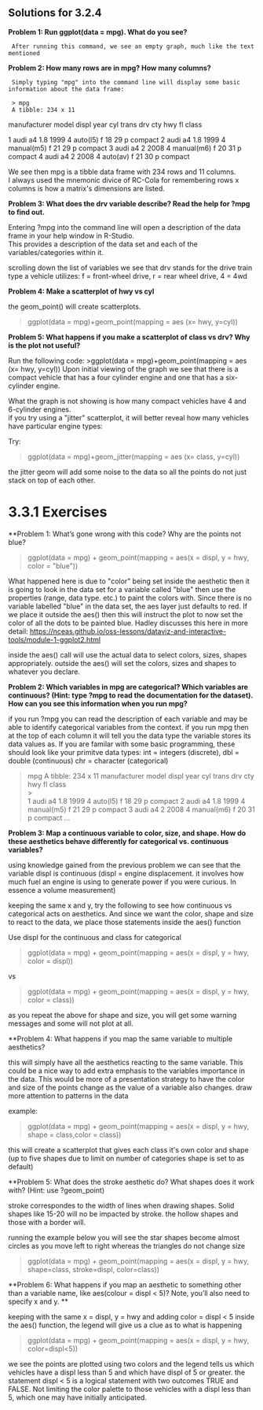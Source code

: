 ## Solutions for 3.2.4 

**Problem 1: Run ggplot(data = mpg). What do you see?**

     After running this command, we see an empty graph, much like the text mentioned
     
**Problem 2: How many rows are in mpg? How many columns?**

     Simply typing "mpg" into the command line will display some basic information about the data frame:
     
     > mpg
     A tibble: 234 x 11   
   manufacturer model      displ  year   cyl trans      drv     cty   hwy fl    class  
   
 1 audi         a4           1.8  1999     4 auto(l5)   f        18    29 p     compact
 2 audi         a4           1.8  1999     4 manual(m5) f        21    29 p     compact
 3 audi         a4           2    2008     4 manual(m6) f        20    31 p     compact
 4 audi         a4           2    2008     4 auto(av)   f        21    30 p     compact
 
 
 We see then mpg is a tibble data frame with 234 rows and 11 columns.  
 I always used the mnemonic divice of RC-Cola for remembering rows x columns is how a matrix's dimensions are listed.
 
 
**Problem 3: What does the drv variable describe? Read the help for ?mpg to find out.**

Entering ?mpg into the command line will open a description of the data frame in your help window in R-Studio.  
This provides a description of the data set and each of the variables/categories within it.

scrolling down the list of variables we see that drv stands for the drive train type a vehicle utilizes:
             f = front-wheel drive, r = rear wheel drive, 4 = 4wd
             
**Problem 4: Make a scatterplot of hwy vs cyl**

the geom_point() will create scatterplots.

>ggplot(data = mpg)+geom_point(mapping = aes (x= hwy, y=cyl))


**Problem 5: What happens if you make a scatterplot of class vs drv? Why is the plot not useful?**

Run the following code:  >ggplot(data = mpg)+geom_point(mapping = aes (x= hwy, y=cyl))
   Upon initial viewing of the graph we see that there is a compact vehicle that has a four cylinder engine and one that has a six-cylinder engine.
   
   What the graph is not showing is how many compact vehicles have 4 and 6-cylinder engines.  
   if you try using a "jitter" scatterplot, it will better reveal how many vehicles have particular engine types:
   
   Try:
   >ggplot(data = mpg)+geom_jitter(mapping = aes (x= class, y=cyl))   
   
   the jitter geom will add some noise to the data so all the points do not just stack on top of each other.
   
   
# 3.3.1 Exercises

**Problem 1: What’s gone wrong with this code? Why are the points not blue?

>ggplot(data = mpg) + 
>  geom_point(mapping = aes(x = displ, y = hwy, color = "blue"))

What happened here is due to "color" being set inside the aesthetic then it is going to look in the data set for a variable called "blue" then use the properties (range, data type. etc.) to paint the colors with.  Since there is no variable labelled "blue" in the data set, the aes layer just defaults to red.  If we place it outside the aes() then this will instruct the plot to now set the color of all the dots to be painted blue.  Hadley discusses this here in more detail: https://nceas.github.io/oss-lessons/dataviz-and-interactive-tools/module-1-ggplot2.html

inside the aes() call will use the actual data to select colors, sizes, shapes appropriately.  outside the aes() will set the colors, sizes and shapes to whatever you declare.

**Problem 2: Which variables in mpg are categorical? Which variables are continuous? (Hint: type ?mpg to read the documentation for the dataset). How can you see this information when you run mpg?**

if you run ?mpg you can read the description of each variable and may be able to identify categorical variables from the context.  if you run mpg then at the top of each column it will tell you the data type the variable stores its data values as.  If you are familar with some basic programming, these should look like your primitve data types:  int = integers (discrete), dbl = double (continuous) chr = character (categorical)

>mpg
>A tibble: 234 x 11
>   manufacturer model      displ  year   cyl trans      drv     cty   hwy fl    class  
>   <chr>     >   <chr>      <dbl> <int> <int> <chr>      <chr> <int> <int> <chr> <chr>  
> 1 audi         a4           1.8  1999     4 auto(l5)   f        18    29 p     compact
> 2 audi         a4           1.8  1999     4 manual(m5) f        21    29 p     compact
> 3 audi         a4           2    2008     4 manual(m6) f        20    31 p     compact
>   ...


**Problem 3: Map a continuous variable to color, size, and shape. How do these aesthetics behave differently for categorical vs. continuous variables?**

using knowledge gained from the previous problem we can see that the variable displ is continuous (displ = engine displacement.  it involves how much fuel an engine is using to generate power if you were curious.  In essence a volume measurement)

keeping the same x and y, try the following to see how continuous vs categorical acts on aesthetics.  And since we want the color, shape and size to react to the data, we place those statements inside the aes() function

Use displ for the continuous and class for categorical

>ggplot(data = mpg) + 
>    geom_point(mapping = aes(x = displ, y = hwy, color = displ))
    
vs

>ggplot(data = mpg) + 
>    geom_point(mapping = aes(x = displ, y = hwy, color = class))

as you repeat the above for shape and size, you will get some warning messages and some will not plot at all.

**Problem 4: What happens if you map the same variable to multiple aesthetics?

this will simply have all the aesthetics reacting to the same variable.  This could be a nice way to add extra emphasis to the variables importance in the data.  This would be more of a presentation strategy to have the color and size of the points change as the value of a variable also changes.  draw more attention to patterns in the data

example:

>ggplot(data = mpg) + 
>    geom_point(mapping = aes(x = displ, y = hwy, shape = class,color = class))

this will create a scatterplot that gives each class it's own color and shape (up to five shapes due to limit on number of categories shape is set to as default)

**Problem 5: What does the stroke aesthetic do? What shapes does it work with? (Hint: use ?geom_point)

stroke correspondes to the width of lines when drawing shapes. Solid shapes like 15-20 will no be impacted by stroke.  the hollow shapes and those with a border will.

running the example below you will see the star shapes become almost circles as you move left to right whereas the triangles do not change size

>ggplot(data = mpg) + 
>    geom_point(mapping = aes(x = displ, y = hwy, shape=class, stroke=displ, color=class))


**Problem 6: What happens if you map an aesthetic to something other than a variable name, like aes(colour = displ < 5)? Note, you’ll also need to specify x and y. **

keeping with the same x = displ, y = hwy and adding color = displ < 5 inside the aes() function, the legend will give us a clue as to what is happening

>ggplot(data = mpg) + 
>    geom_point(mapping = aes(x = displ, y = hwy, color=displ<5))

we see the points are plotted using two colors and the legend tells us which vehicles have a displ less than 5 and which have displ of 5 or greater.  the statement displ < 5 is a logical statement with two outcomes TRUE and FALSE.  Not limiting the color palette to those vehicles with a displ less than 5, which one may have initially anticipated.

